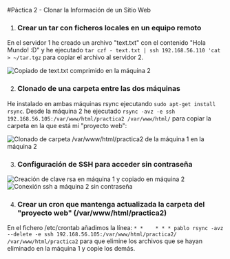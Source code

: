 #Páctica 2 - Clonar la Información de un Sitio Web

1. ### Crear un tar con ficheros locales en un equipo remoto
  En el servidor 1 he creado un archivo "text.txt" con el contenido "Hola Mundo! :D" y he ejecutado `tar czf - text.txt | ssh 192.168.56.110 'cat > ~/tar.tgz` para copiar el archivo al servidor 2.
  
  ![Copiado de text.txt comprimido en la máquina 2](p2cap1.png)

2. ### Clonado de una carpeta entre las dos máquinas
  He instalado en ambas máquinas rsync ejecutando `sudo apt-get install rsync`. Desde la máquina 2 he ejecutado `rsync -avz -e ssh 192.168.56.105:/var/www/html/practica2 /var/www/html/` para copiar la carpeta en la que está mi "proyecto web":
  
  ![Clonado de carpeta /var/www/html/practica2 de la máquina 1 en la máquina 2](p2cap2.png)

3. ### Configuración de SSH para acceder sin contraseña
  ![Creación de clave rsa en máquina 1 y copiado en máquina 2](p2cap3.png)
  ![Conexión ssh a máquina 2 sin contraseña](p2cap4.png)

4. ### Crear un cron que mantenga actualizada la carpeta del "proyecto web" (/var/www/html/practica2)
  En el fichero /etc/crontab añadimos la línea: `* *	* * * pablo rsync -avz --delete -e ssh 192.168.56.105:/var/www/html/practica2/ /var/www/html/practica2` para que elimine los archivos que se hayan eliminado en la máquina 1 y copie los demás.
